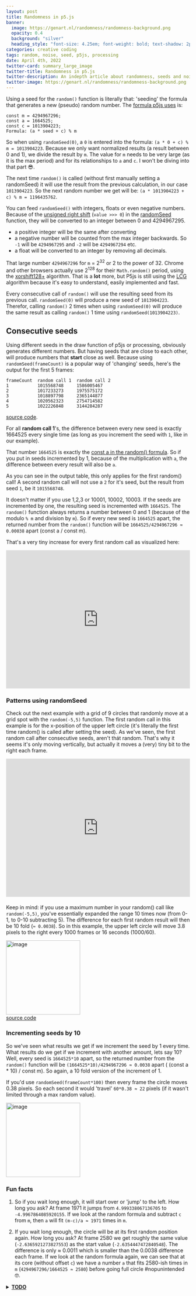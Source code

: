 ```yaml
---
layout: post
title: Randomness in p5.js
banner: 
  image: https://genart.nl/randomness/randomness-background.png
  opacity: 0.4
  background: "silver"
  heading_style: "font-size: 4.25em; font-weight: bold; text-shadow: 2px 2px 2px #000; color: #FFF; "
categories: creative coding
tags: random, noise, seed, p5js, processing
date: April 4th, 2022
twitter-card: summary_large_image
twitter-title: Randomness in p5.js
twitter-description: An indepth article about randomness, seeds and noise in p5.js
twitter-image: https://genart.nl/randomness/randomness-background.png
---
```


 
Using a seed for the `random()` function is literally that: 'seeding' the formula that generates a new (pseudo) random number.
The [formula p5js uses](https://github.com/processing/p5.js/blob/e32b45367baad694b1f4eeec0586b910bfcf0724/src/math/random.js#L25) is: 
```
const m = 4294967296;
const a = 1664525;
const c = 1013904223;
Formula: (a * seed + c) % m
```

So when using `randomSeed(0)`, a `0` is entered into the formula: `(a * 0 + c) % m = 1013904223`. Because we only want normalized results (a result between 0 and 1), we divide the result by `m`.
The value for `m` needs to be very large (as it is the max period) and for its relationships to `a` and `c`. I won't be diving into that part 😎. 

The next time `random()` is called (without first manually setting a randomSeed) it will use the result from the previous calculation, in our case `1013904223`. So the next random number we get will be: `(a * 1013904223 + c) % m = 1196435762`.

You can feed `randomSeed()` with integers, floats or even negative numbers. Because of the [unsigned right shift](https://developer.mozilla.org/en-US/docs/Web/JavaScript/Reference/Operators/Unsigned_right_shift) (`value >>> 0`) in the [randomSeed](https://github.com/processing/p5.js/blob/e32b45367baad694b1f4eeec0586b910bfcf0724/src/math/random.js#L34) function, they will be converted to an integer between 0 and 4294967295.
- a positive integer will be the same after converting
- a negative number will be counted from the max integer backwards. So `-1` will be `4294967295` and `-2` will be `4294967294` etc. 
- a float will be converted to an integer by removing all decimals.

That large number `4294967296` for `m` = 2<sup>32</sup> or 2 to the power of 32. Chrome and other browsers actually use 2<sup>128</sup> for their `Math.random()` period, using the [xorshift128+](https://v8.dev/blog/math-random) algorithm. That is a **lot** more, but P5js is still using the [LCG](https://en.wikipedia.org/wiki/Linear_congruential_generator) algorithm because it's easy to understand, easily implemented and fast.

Every consecutive call of `random()` will use the resulting seed from its previous call. `randomSeed(0)` will produce a new seed of `1013904223`. Therefor, calling `random()` 2 times when using `randomSeed(0)` will produce the same result  as calling `random()` 1 time using `randomSeed(1013904223)`.

## Consecutive seeds
Using different seeds in the draw function of p5js or processing, obviously generates different numbers. But having seeds that are close to each other, will produce numbers that **start** close as well. Because using `randomSeed(frameCount)` is a popular way of 'changing' seeds, here's the output for the first 5 frames:
```
frameCount  random call 1  random call 2
1           1015568748     1586005467
2           1017233273     1975575172
3           1018897798     2365144877
4           1020562323     2754714582
5           1022226848     3144284287
```
[source code](https://editor.p5js.org/Vincentsijben/sketches/WkFjPXnKM).

For all **random call 1**'s, the difference between every new seed is exactly 1664525 every single time (as long as you increment the seed with `1`, like in our example). 

That number `1664525` is exactly the [const a in the random() formula](https://github.com/processing/p5.js/blob/e32b45367baad694b1f4eeec0586b910bfcf0724/src/math/random.js#L17). So if you put in seeds incremented by 1, because of the multiplication with `a`, the difference between every result will also be `a`.

As you can see in the output table, this only applies for the first random() call! A second random call will not use a `2` for it's seed, but the result from seed `1`, be it `1015568748`. 

It doesn't matter if you use 1,2,3 or 10001, 10002, 10003. If the seeds are incremented by one, the resulting seed is incremented with `1664525`. The `random()` function always returns a number between 0 and 1 (because of the modulo `% m` and division by `m`). So if every new seed is `1664525` apart, the returned number from the `random()` function will be `1664525/4294967296 ≈ 0.00038` apart (const a / const m). 

That's a very tiny increase for every first random call as visualized here:

<div style="left: 0; width: 100%; height: 0; position: relative; padding-bottom: 75%;"><iframe src="https://openprocessing.org/sketch/1534704/embed/?" style="top: 0; left: 0; width: 100%; height: 100%; position: absolute; border: 0;" allowfullscreen></iframe></div>

### Patterns using randomSeed
Check out the next example  with a grid of 9 circles that randomly move at a grid spot with the `random(-5,5)` function. The first random call in this example is for the x-position of the upper left circle (it's literally the first time random() is called after setting the seed). As we've seen, the first random call after consecutive seeds, aren't thát random. That's why it seems it's only moving vertically, but actually it moves a (very) tiny bit to the right each frame. 

<div style="left: 0; width: 100%; height: 0; position: relative; padding-bottom: 75%; margin-bottom: 20px;"><iframe src="https://openprocessing.org/sketch/1533879/embed/?" style="top: 0; left: 0; width: 100%; height: 100%; position: absolute; border: 0;" allowfullscreen></iframe></div>

Keep in mind: if you use a maximum number in your random() call like `random(-5,5)`, you've essentially expanded the range 10 times now (from 0-1, to 0-10 subtracting 5). The difference for each first random result will then be 10 fold (`≈ 0.0038`).
So in this example, the upper left circle will move 3.8 pixels to the right every 1000 frames or 16 seconds (1000/60). 

<img width="203" alt="image" src="https://user-images.githubusercontent.com/36117924/161337043-bbb254f8-bb1b-43a1-bf5f-d9d2408fb70c.gif" width="100"/><br>[source code](https://editor.p5js.org/Vincentsijben/sketches/4let6smUn)

### Incrementing seeds by 10
So we've seen what results we get if we increment the seed by 1 every time. What results do we get if we increment with another amount, lets say 10?
Well, every seed is `1664525*10` apart, so the returned number from the `random()` function will be `(1664525*10)/4294967296 ≈ 0.0038` apart ( (const a * 10) / const m). So again, a 10 fold version of the increment of 1.

If you'd use `randomSeed(frameCount*100)` then every frame the circle moves 0.38 pixels. So each second it would 'travel' `60*0.38 ≈ 22` pixels (if it wasn't limited through a max random value). 

<img width="203" alt="image" src="https://user-images.githubusercontent.com/36117924/161350043-835acf67-9b54-4a12-a573-2d2180bc7311.gif" width="100"/>

### Fun facts
1. So if you wait long enough, it will start over or 'jump' to the left. How long you ask?
At frame 1971 it jumps from `4.999338067136705` to `-4.9967864085920155`.
If we look at the random formula and subtract `c` from `m`, then `a` will fit `(m-c)/a ≈ 1971` times in `m`.

2. If you wait long enough, the circle will be at its first random position again. How long you ask?
At frame 2580 we get roughly the same value (`-2.6365921273827553`) as the start value (`-2.6354447472840548`). The difference is only ≈ 0.0011 which is smaller than the 0.0038 difference each frame.
If we look at the random formula again, we can see that at its core (without offset `c`) we have a number `a` that fits 2580-ish times in `m` (`4294967296/1664525 ≈ 2580`) before going full circle #nopunintended 🤓.


 <details>
  <summary><b><u>TODO</u></b></summary>
  
- a lot
  
  
 </details>
